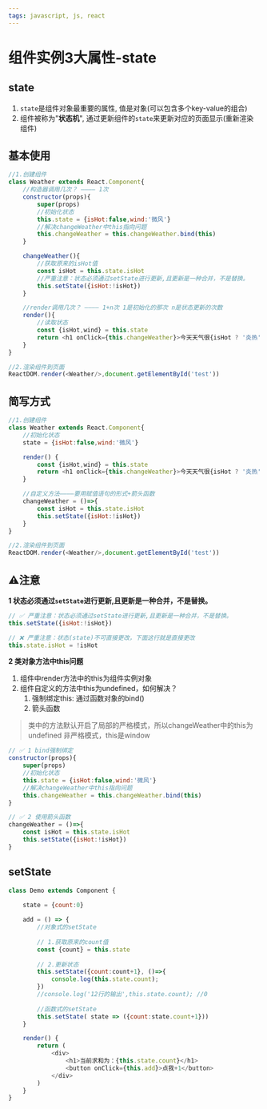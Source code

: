 ```yaml
---
tags: javascript, js, react
---
```


# 组件实例3大属性-state

 ## state
 
1. `state`是组件对象最重要的属性, 值是对象(可以包含多个key-value的组合)
2. 组件被称为"**状态机**", 通过更新组件的`state`来更新对应的页面显示(重新渲染组件)

## 基本使用

```javascript
//1.创建组件
class Weather extends React.Component{
	//构造器调用几次？ ———— 1次
	constructor(props){
		super(props)
		//初始化状态
		this.state = {isHot:false,wind:'微风'}
		//解决changeWeather中this指向问题
		this.changeWeather = this.changeWeather.bind(this)
	}

	changeWeather(){
		//获取原来的isHot值
		const isHot = this.state.isHot
		//严重注意：状态必须通过setState进行更新,且更新是一种合并，不是替换。
		this.setState({isHot:!isHot})
	}

	//render调用几次？ ———— 1+n次 1是初始化的那次 n是状态更新的次数
	render(){
		//读取状态
		const {isHot,wind} = this.state
		return <h1 onClick={this.changeWeather}>今天天气很{isHot ? '炎热' : '凉爽'}，{wind}</h1>
	}
}

//2.渲染组件到页面
ReactDOM.render(<Weather/>,document.getElementById('test'))
```

## 简写方式

```javascript
//1.创建组件
class Weather extends React.Component{
	//初始化状态
	state = {isHot:false,wind:'微风'}

	render() {
		const {isHot,wind} = this.state
		return <h1 onClick={this.changeWeather}>今天天气很{isHot ? '炎热' : '凉爽'}，{wind}</h1>
	}

	//自定义方法————要用赋值语句的形式+箭头函数
	changeWeather = ()=>{
		const isHot = this.state.isHot
		this.setState({isHot:!isHot})
	}
}

//2.渲染组件到页面
ReactDOM.render(<Weather/>,document.getElementById('test'))
```

## ⚠️注意

**1 状态必须通过`setState`进行更新,且更新是一种合并，不是替换。**

```javascript
// ✅ 严重注意：状态必须通过setState进行更新,且更新是一种合并，不是替换。
this.setState({isHot:!isHot})

// ❌ 严重注意：状态(state)不可直接更改，下面这行就是直接更改
this.state.isHot = !isHot
```

**2 类对象方法中this问题**

1. 组件中render方法中的this为组件实例对象
2. 组件自定义的方法中this为undefined，如何解决？
	1. 强制绑定this: 通过函数对象的bind()
	2. 箭头函数

> 类中的方法默认开启了局部的严格模式，所以changeWeather中的this为undefined
> 非严格模式，this是window

```javascript
// ✅ 1 bind强制绑定
constructor(props){
	super(props)
	//初始化状态
	this.state = {isHot:false,wind:'微风'}
	//解决changeWeather中this指向问题
	this.changeWeather = this.changeWeather.bind(this)
}

// ✅ 2 使用箭头函数
changeWeather = ()=>{
	const isHot = this.state.isHot
	this.setState({isHot:!isHot})
}
```

## setState

```javascript
class Demo extends Component {

	state = {count:0}
	
	add = () => {
		//对象式的setState
		
		// 1.获取原来的count值
		const {count} = this.state
		
		// 2.更新状态
		this.setState({count:count+1}, ()=>{
			console.log(this.state.count);
		})
		//console.log('12行的输出',this.state.count); //0 
		
		//函数式的setState
		this.setState( state => ({count:state.count+1}))
	}

	render() {
		return (
			<div>
				<h1>当前求和为：{this.state.count}</h1>
				<button onClick={this.add}>点我+1</button>
			</div>
		)
	}
}
```























